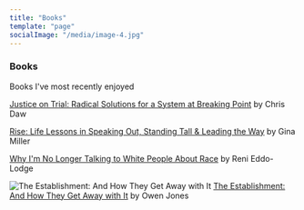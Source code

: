 ```yaml
---
title: "Books"
template: "page"
socialImage: "/media/image-4.jpg"
---
```


### Books

Books I've most recently enjoyed

[Justice on Trial: Radical Solutions for a System at Breaking Point](https://www.goodreads.com/book/show/54641484-justice-on-trial) by Chris Daw

[Rise: Life Lessons in Speaking Out, Standing Tall & Leading the Way](https://www.goodreads.com/book/show/39702367-rise) by Gina Miller

[Why I'm No Longer Talking to White People About Race](https://www.goodreads.com/book/show/33606119-why-i-m-no-longer-talking-to-white-people-about-race) by Reni Eddo-Lodge

![The Establishment: And How They Get Away with It](http://covers.openlibrary.org/b/isbn/1846147190-M.jpg)
[The Establishment: And How They Get Away with It](https://www.goodreads.com/book/show/23120225-the-establishment) by Owen Jones